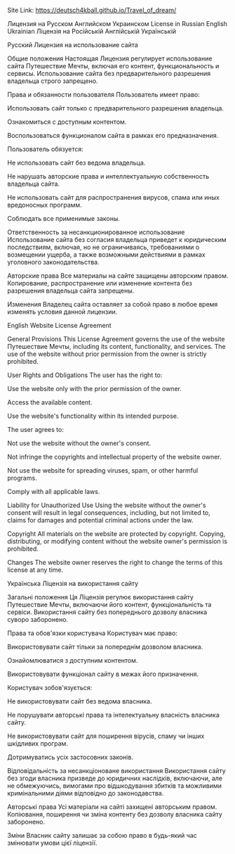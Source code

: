 Site Link:
https://deutsch4kball.github.io/Travel_of_dream/
 
 Лицензия на Русском Английском Украинском
 License in Russian English Ukrainian
 Ліцензія на Російській Англійській Українській

Русский
Лицензия на использование сайта

Общие положения Настоящая Лицензия регулирует использование сайта Путешествие Мечты, включая его контент, функциональность и сервисы. Использование сайта без предварительного разрешения владельца строго запрещено.

Права и обязанности пользователя Пользователь имеет право:

Использовать сайт только с предварительного разрешения владельца.

Ознакомиться с доступным контентом.

Воспользоваться функционалом сайта в рамках его предназначения.

Пользователь обязуется:

Не использовать сайт без ведома владельца.

Не нарушать авторские права и интеллектуальную собственность владельца сайта.

Не использовать сайт для распространения вирусов, спама или иных вредоносных программ.

Соблюдать все применимые законы.

Ответственность за несанкционированное использование Использование сайта без согласия владельца приведет к юридическим последствиям, включая, но не ограничиваясь, требованиями о возмещении ущерба, а также возможными действиями в рамках уголовного законодательства.

Авторские права Все материалы на сайте защищены авторским правом. Копирование, распространение или изменение контента без разрешения владельца сайта запрещены.

Изменения Владелец сайта оставляет за собой право в любое время изменять условия данной лицензии.

English
Website License Agreement

General Provisions This License Agreement governs the use of the website Путешествие Мечты, including its content, functionality, and services. The use of the website without prior permission from the owner is strictly prohibited.

User Rights and Obligations The user has the right to:

Use the website only with the prior permission of the owner.

Access the available content.

Use the website's functionality within its intended purpose.

The user agrees to:

Not use the website without the owner's consent.

Not infringe the copyrights and intellectual property of the website owner.

Not use the website for spreading viruses, spam, or other harmful programs.

Comply with all applicable laws.

Liability for Unauthorized Use Using the website without the owner's consent will result in legal consequences, including, but not limited to, claims for damages and potential criminal actions under the law.

Copyright All materials on the website are protected by copyright. Copying, distributing, or modifying content without the website owner's permission is prohibited.

Changes The website owner reserves the right to change the terms of this license at any time.

Українська
Ліцензія на використання сайту

Загальні положення Ця Ліцензія регулює використання сайту Путешествие Мечты, включаючи його контент, функціональність та сервіси. Використання сайту без попереднього дозволу власника суворо заборонено.

Права та обов'язки користувача Користувач має право:

Використовувати сайт тільки за попереднім дозволом власника.

Ознайомлюватися з доступним контентом.

Використовувати функціонал сайту в межах його призначення.

Користувач зобов'язується:

Не використовувати сайт без ведома власника.

Не порушувати авторські права та інтелектуальну власність власника сайту.

Не використовувати сайт для поширення вірусів, спаму чи інших шкідливих програм.

Дотримуватись усіх застосовних законів.

Відповідальність за несанкціоноване використання Використання сайту без згоди власника призведе до юридичних наслідків, включаючи, але не обмежуючись, вимогами про відшкодування збитків та можливими кримінальними діями відповідно до законодавства.

Авторські права Усі матеріали на сайті захищені авторським правом. Копіювання, поширення чи зміна контенту без дозволу власника сайту заборонено.

Зміни Власник сайту залишає за собою право в будь-який час змінювати умови цієї ліцензії.
